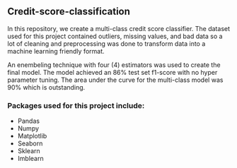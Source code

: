 ## Credit-score-classification

In this repository, we create a multi-class credit score classifier. The dataset used for this project contained outliers, missing values, and bad data so a lot of cleaning and preprocessing was done to transform data into a machine learning friendly format.

An enembeling technique with four (4) estimators was used to create the final model. The model achieved an 86% test set f1-score with no hyper parameter tuning. The area under the curve for the multi-class model was 90% which is outstanding.

### Packages used for this project include:
- Pandas
- Numpy
- Matplotlib
- Seaborn
- Sklearn
- Imblearn
